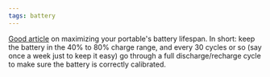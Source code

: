 ```yaml
---
tags: battery
---
```


[Good article](http://gigaom.com/apple/whats-the-ideal-strategy-to-maximize-notebook-battery-lifespan/) on maximizing your portable's battery lifespan. In short: keep the battery in the 40% to 80% charge range, and every 30 cycles or so (say once a week just to keep it easy) go through a full discharge/recharge cycle to make sure the battery is correctly calibrated.
